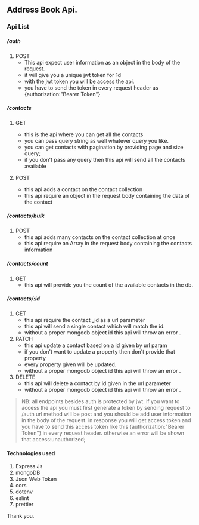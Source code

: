 ## Address Book Api.

### Api List

##### /auth

1. POST
   - This api expect user information as an object in the body of the request.
   - it will give you a unique jwt token for 1d
   - with the jwt token you will be access the api.
   - you have to send the token in every request header as {authorization:"Bearer Token"}

##### /contacts

1. GET

   - this is the api where you can get all the contacts
   - you can pass query string as well whatever query you like.
   - you can get contacts with pagination by providing page and size query;
   - if you don't pass any query then this api will send all the contacts available

2. POST
   - this api adds a contact on the contact collection
   - this api require an object in the request body containing the data of the contact

##### /contacts/bulk

1. POST
   - this api adds many contacts on the contact collection at once
   - this api require an Array in the request body containing the contacts information

##### /contacts/count

1. GET
   - this api will provide you the count of the available contacts in the db.

##### /contacts/:id

1. GET
   - this api require the contact \_id as a url parameter
   - this api will send a single contact which will match the id.
   - without a proper mongodb object id this api will throw an error .
2. PATCH
   - this api update a contact based on a id given by url param
   - if you don't want to update a property then don't provide that property
   - every property given will be updated.
   - without a proper mongodb object id this api will throw an error .
3. DELETE
   - this api will delete a contact by id given in the url parameter
   - without a proper mongodb object id this api will throw an error .

> NB: all endpoints besides auth is protected by jwt. if you want to access the api you must first generate a token by sending request to /auth url method will be post and you should be add user information in the body of the request. in response you will get access token and you have to send this access token like this {authorization:"Bearer Token"} in every request header. otherwise an error will be shown that access:unauthorized;

#### Technologies used
1. Express Js
2. mongoDB
3. Json Web Token
4. cors
5. dotenv
6. eslint
7. prettier

Thank you.
